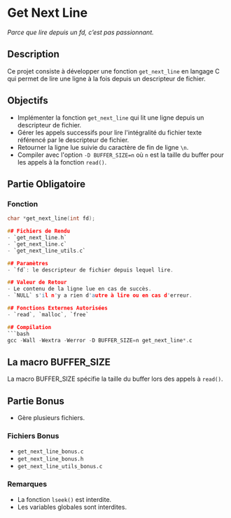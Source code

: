 # Get Next Line

*Parce que lire depuis un fd, c’est pas passionnant.*

## Description

Ce projet consiste à développer une fonction `get_next_line` en langage C qui permet de lire une ligne à la fois depuis un descripteur de fichier.

## Objectifs

- Implémenter la fonction `get_next_line` qui lit une ligne depuis un descripteur de fichier.
- Gérer les appels successifs pour lire l'intégralité du fichier texte référencé par le descripteur de fichier.
- Retourner la ligne lue suivie du caractère de fin de ligne `\n`.
- Compiler avec l'option `-D BUFFER_SIZE=n` où `n` est la taille du buffer pour les appels à la fonction `read()`.

## Partie Obligatoire

### Fonction

```c
char *get_next_line(int fd);

## Fichiers de Rendu
- `get_next_line.h`
- `get_next_line.c`
- `get_next_line_utils.c`

## Paramètres
- `fd`: le descripteur de fichier depuis lequel lire.

## Valeur de Retour
- Le contenu de la ligne lue en cas de succès.
- `NULL` s'il n'y a rien d'autre à lire ou en cas d'erreur.

## Fonctions Externes Autorisées
- `read`, `malloc`, `free`

## Compilation
```bash
gcc -Wall -Wextra -Werror -D BUFFER_SIZE=n get_next_line*.c
```

## La macro BUFFER_SIZE
La macro BUFFER_SIZE spécifie la taille du buffer lors des appels à `read()`.

## Partie Bonus
- Gère plusieurs fichiers.

### Fichiers Bonus
- `get_next_line_bonus.c`
- `get_next_line_bonus.h`
- `get_next_line_utils_bonus.c`

### Remarques
- La fonction `lseek()` est interdite.
- Les variables globales sont interdites.
